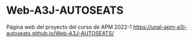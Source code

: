 # Web-A3J-AUTOSEATS
Página web del proyecto del curso de APM 2022-1 https://unal-apm-a3j-autoseats.github.io/Web-A3J-AUTOSEATS/
